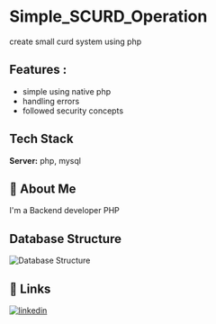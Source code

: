 # Simple_SCURD_Operation
create small curd system using php

## Features :
- simple using native php
- handling errors
- followed security concepts



## Tech Stack

**Server:** php, mysql


## 🚀 About Me
I'm a Backend developer PHP 


## Database Structure

![Database Structure](https://github.com/[faresbat99]/[Simple_SCURD_Operation]/blob/[main]/db.png?raw=true)



## 🔗 Links
[![linkedin](https://img.shields.io/badge/linkedin-0A66C2?style=for-the-badge&logo=linkedin&logoColor=white)](https://www.linkedin.com/in/fares-elabasery-963083182/)


